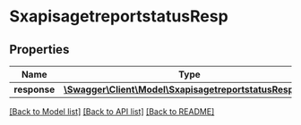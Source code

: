 # SxapisagetreportstatusResp

## Properties
Name | Type | Description | Notes
------------ | ------------- | ------------- | -------------
**response** | [**\Swagger\Client\Model\SxapisagetreportstatusResponse**](SxapisagetreportstatusResponse.md) |  | [optional] 

[[Back to Model list]](../README.md#documentation-for-models) [[Back to API list]](../README.md#documentation-for-api-endpoints) [[Back to README]](../README.md)


